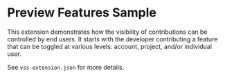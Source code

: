 # Preview Features Sample

This extension demonstrates how the visibility of contributions can be controlled by end users. It starts with the developer contributing a feature that can be toggled at various levels: account, project, and/or individual user.

See `vss-extension.json` for more details.
